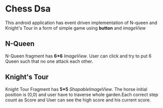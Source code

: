 # Chess Dsa
 This android application has event driven implementation of N-queen and Knight's Tour in a form of simple game using **button** and _imageView_

## N-Queen 

 N-Queen fragment has **6\*6**  _ImageView_. User can click and try to put 6 Queen such that no one attack each other.

## Knight's Tour

Knight Tour Fragment has **5\*5** _ShapableImageView_. The horse initial position is (0,0) and user have to traverse whole garden.Each correct step count as Score and User can see the high score and his current score.

